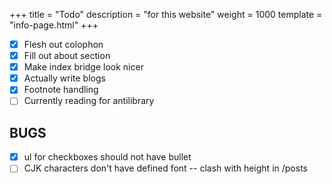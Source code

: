+++
title = "Todo"
description = "for this website"
weight = 1000
template = "info-page.html"
+++

- [x] Flesh out colophon
- [x] Fill out about section
- [x] Make index bridge look nicer
- [x] Actually write blogs
- [x] Footnote handling
- [ ] Currently reading for antilibrary

## BUGS

- [x] ul for checkboxes should not have bullet
- [ ] CJK characters don't have defined font -- clash with height in /posts